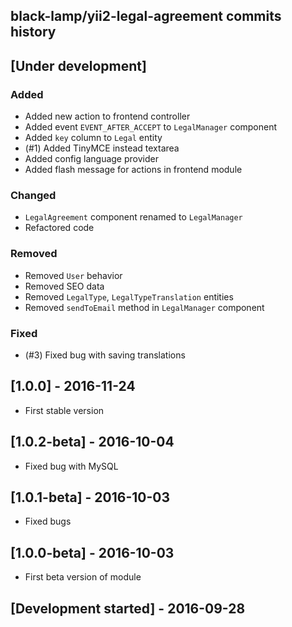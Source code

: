 black-lamp/yii2-legal-agreement commits history
------------------------------------------

## [Under development]

### Added
- Added new action to frontend controller
- Added event `EVENT_AFTER_ACCEPT` to `LegalManager` component
- Added `key` column to `Legal` entity
- (#1) Added TinyMCE instead textarea
- Added config language provider
- Added flash message for actions in frontend module

### Changed
- `LegalAgreement` component renamed to `LegalManager`
- Refactored code

### Removed
- Removed `User` behavior
- Removed SEO data
- Removed `LegalType`, `LegalTypeTranslation` entities
- Removed `sendToEmail` method in `LegalManager` component

### Fixed
- (#3) Fixed bug with saving translations

## [1.0.0] - 2016-11-24

- First stable version

## [1.0.2-beta] - 2016-10-04

- Fixed bug with MySQL

## [1.0.1-beta] - 2016-10-03

- Fixed bugs

## [1.0.0-beta] - 2016-10-03

- First beta version of module

## [Development started] - 2016-09-28